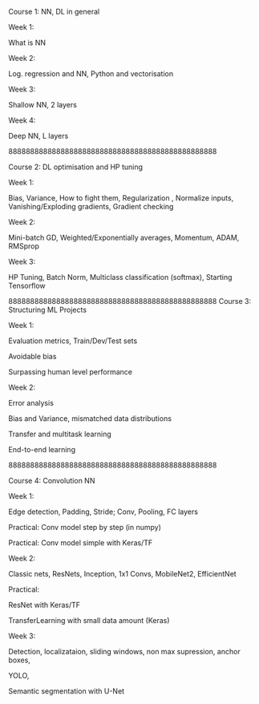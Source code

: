Course 1: NN, DL in general

Week 1:

What is NN

Week 2:

Log. regression and NN, Python and vectorisation

Week 3:

Shallow NN, 2 layers

Week 4:

Deep NN, L layers


888888888888888888888888888888888888888888888888

Course 2: DL optimisation and HP tuning

Week 1:

Bias, Variance, How to fight them, Regularization , Normalize inputs, 
Vanishing/Exploding gradients, Gradient checking

Week 2:

Mini-batch GD, Weighted/Exponentially averages, Momentum, ADAM, RMSprop

Week 3:

HP Tuning, Batch Norm, Multiclass classification (softmax), Starting Tensorflow


888888888888888888888888888888888888888888888888
Course 3: Structuring ML Projects

Week 1:

Evaluation metrics, Train/Dev/Test sets

Avoidable bias

Surpassing human level performance


Week 2:

Error analysis

Bias and Variance, mismatched data distributions

Transfer and multitask learning

End-to-end learning




888888888888888888888888888888888888888888888888

Course 4: Convolution NN

Week 1:

Edge detection, Padding, Stride; Conv, Pooling, FC layers

Practical: Conv model step by step (in numpy)

Practical: Conv model simple with Keras/TF

Week 2:

Classic nets, ResNets, Inception, 1x1 Convs, MobileNet2, EfficientNet

Practical: 

ResNet with Keras/TF

TransferLearning with small data amount (Keras)

Week 3:

Detection, localizataion, sliding windows, non max supression, anchor boxes, 

YOLO, 

Semantic segmentation with U-Net


